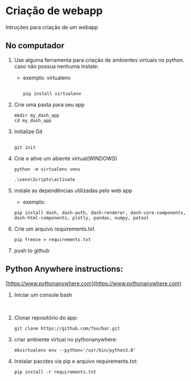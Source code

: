 
# Criação de webapp

Intruções para criação de um webapp

## No computador 

1. Use alguma ferramenta para criação de ambientes virtuais no python. caso não possua nenhuma instale:

    * exemplo: virtualenv

        ```

        pip install virtualenv

        ```

1. Crie uma pasta para seu app 


    ```
    mkdir my_dash_app
    cd my_dash_app
    ```


2. Initialize Git
    
    ```

    git init

    ```

3. Crie e ative um abiente virtual(WINDOWS)
   
   ```
   python -m virtualenv venv

   .\venv\Scripts\activate 

   ```
4. instale as dependências utilizadas pelo web app
   * exemplo:

    ```
    pip install dash, dash-auth, dash-renderer, dash-core-components, dash-html-components, plotly, pandas, numpy, patool

    ```
5. Crie um arquivo requirements.txt

    ```
    pip freeze > requirements.txt

    ```

6. push to github

## Python Anywhere instructions:

[https://www.pythonanywhere.com](https://www.pythonanywhere.com)

1. Iniciar um console bash 
   
<br>

2. Clonar repositório do app:

    ```
    git clone https://github.com/foo/bar.git

    ```

3. criar ambiente virtual no pythonanywhere:
   
    ```
    mkvirtualenv env --python='/usr/bin/python3.8'

    ```
4. Instalar pacotes via pip e arquivo requirements.txt:
   
    ```
    pip install -r requirements.txt
    
    ```
